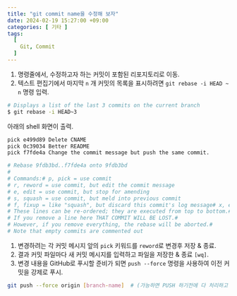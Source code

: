 ```yaml
---
title: "git commit name을 수정해 보자"
date: 2024-02-19 15:27:00 +09:00
categories: [ 기타 ]
tags:
  [
    Git, Commit
  ]
---
```

1. 명령줄에서, 수정하고자 하는 커밋이 포함된 리포지토리로 이동.
2. 텍스트 편집기에서 마지막 `n` 개 커밋의 목록을 표시하려면 `git rebase -i HEAD ~ n` 명령 입력.

```bash
# Displays a list of the last 3 commits on the current branch
$ git rebase -i HEAD~3
```

아래의 shell 화면이 출력.

```bash
pick e499d89 Delete CNAME
pick 0c39034 Better README
pick f7fde4a Change the commit message but push the same commit.

# Rebase 9fdb3bd..f7fde4a onto 9fdb3bd
#
# Commands:# p, pick = use commit
# r, reword = use commit, but edit the commit message
# e, edit = use commit, but stop for amending
# s, squash = use commit, but meld into previous commit
# f, fixup = like "squash", but discard this commit's log message# x, exec = run command (the rest of the line) using shell#
# These lines can be re-ordered; they are executed from top to bottom.#
# If you remove a line here THAT COMMIT WILL BE LOST.#
# However, if you remove everything, the rebase will be aborted.#
# Note that empty commits are commented out
```

1. 변경하려는 각 커밋 메시지 앞의 `pick` 키워드를 `reword`로 변경후 저장 & 종료.
2. 결과 커밋 파일마다 새 커밋 메시지를 입력하고 파일을 저장한 & 종료 `[wq]`.
3. 변경 내용을 GitHub로 푸시할 준비가 되면 `push --force` 명령을 사용하여 이전 커밋을 강제로 푸시.

```bash
git push --force origin [branch-name]  # (가능하면 PUSH 하기전에 다 처리하고 push 하자)
```
